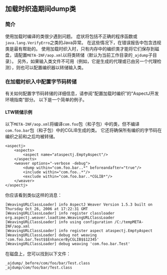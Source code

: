 ## 加载时织造期间dump类 ##

### 简介 ###

使用加载时编译的类很少遇到问题。 症状将包括不正确的程序函数或`java.lang.VerifyErro`之类的Java异常。 在这些情况下，在错误报告中包含违规类是最有帮助的。 使用加载时织入时，只有内存中的编织类才能将它们保存到磁盘，请配置`META-INF/aop.xml`以将类转储（默认为当前工作目录的`_ajdump`子目录）。 另外，如果输入类文件不可用（例如，它是生成的代理或已由另一个代理检测），则也可以配置编织器以转储输入类。

### 在加载时织入中配置字节码转储 ###

有关如何配置字节码转储的详细信息，请参阅“配置加载时编织”的“AspectJ开发环境指南”部分。 以下是一个简单的例子。

#### LTW转储示例 ####

以下`META-INF/aop.xml`将编译`com.foo`包（和子包）中的类，但不编译`com.foo.bar`包（和子包）中的CGLIB生成的类。 它还将确保所有编织的字节码在编织之前和之后均被转储。

	<aspectj>
		<aspects>
			<aspect name="ataspectj.EmptyAspect"/>
		</aspects>
	    <weaver options="-verbose -debug">
	        <dump within="com.foo.bar..*" beforeandafter="true"/> 
    	    <include within="com.foo..*"/>
        	<exclude within="com.foo.bar..*CGLIB*"/>
		</weaver>
	</aspectj>

你应该看到类似这样的消息：


	[WeavingURLClassLoader] info AspectJ Weaver Version 1.5.3 built on Thursday Oct 26, 2006 at 17:22:31 GMT
	[WeavingURLClassLoader] info register classloader org.aspectj.weaver.loadtime.WeavingURLClassLoader
	[WeavingURLClassLoader] info using configuration /C:/tempMETA-INF/aop.xml
	[WeavingURLClassLoader] info register aspect ataspectj.EmptyAspect
	[WeavingURLClassLoader] debug not weaving 'com.foo.bar.Test$$EnhancerByCGLIB$$12345'
	[WeavingURLClassLoader] debug weaving 'com.foo.bar.Test'

在磁盘上，您可以找到以下文件：

	_ajdump/_before/com/foo/bar/Test.class
	_ajdump/com/foo/bar/Test.class
			